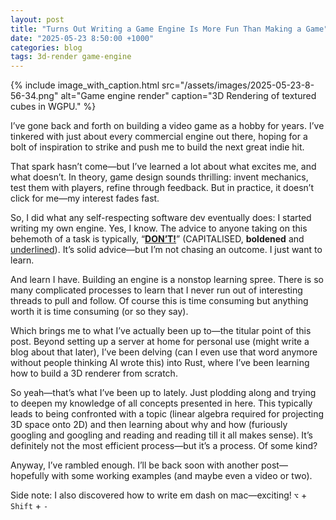 ```yaml
---
layout: post
title: "Turns Out Writing a Game Engine Is More Fun Than Making a Game"
date: "2025-05-23 8:50:00 +1000"
categories: blog
tags: 3d-render game-engine
---
```


{% include image_with_caption.html
  src="/assets/images/2025-05-23-8-56-34.png"
  alt="Game engine render"
  caption="3D Rendering of textured cubes in WGPU."
%}

I’ve gone back and forth on building a video game as a hobby for years. I’ve tinkered with just about every commercial engine out there, hoping for a bolt of inspiration to strike and push me to build the next great indie hit.

That spark hasn’t come—but I’ve learned a lot about what excites me, and what doesn’t. In theory, game design sounds thrilling: invent mechanics, test them with players, refine through feedback. But in practice, it doesn’t click for me—my interest fades fast.

So, I did what any self-respecting software dev eventually does: I started writing my own engine. Yes, I know. The advice to anyone taking on this behemoth of a task is typically, “**<u>DON’T!</u>**” (CAPITALISED, **boldened** and <u>underlined</u>). It’s solid advice—but I’m not chasing an outcome. I just want to learn.

And learn I have. Building an engine is a nonstop learning spree. There is so many complicated processes to learn that I never run out of interesting threads to pull and follow. Of course this is time consuming but anything worth it is time consuming (or so they say).

Which brings me to what I’ve actually been up to—the titular point of this post. Beyond setting up a server at home for personal use (might write a blog about that later), I’ve been delving (can I even use that word anymore without people thinking AI wrote this) into Rust, where I’ve been learning how to build a 3D renderer from scratch.

So yeah—that’s what I’ve been up to lately. Just plodding along and trying to deepen my knowledge of all concepts presented in here. This typically leads to being confronted with a topic (linear algebra required for projecting 3D space onto 2D) and then learning about why and how (furiously googling and googling and reading and reading till it all makes sense). It’s definitely not the most efficient process—but it’s a process. Of some kind?

Anyway, I’ve rambled enough. I’ll be back soon with another post—hopefully with some working examples (and maybe even a video or two).

Side note: I also discovered how to write em dash on mac—exciting! `⌥` + `Shift` + `-`
